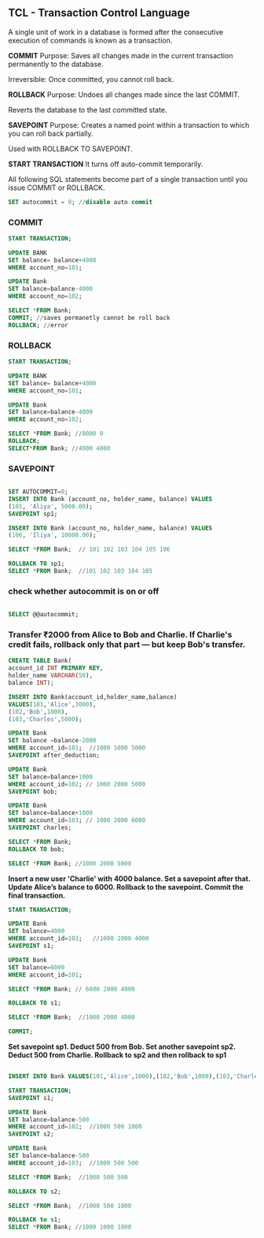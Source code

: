 ## TCL - Transaction Control Language

A single unit of work in a database is formed after the consecutive execution of commands is known as a transaction.


**COMMIT**
Purpose: Saves all changes made in the current transaction permanently to the database.

Irreversible: Once committed, you cannot roll back.

**ROLLBACK**
Purpose: Undoes all changes made since the last COMMIT.

Reverts the database to the last committed state.

**SAVEPOINT**
Purpose: Creates a named point within a transaction to which you can roll back partially.

Used with ROLLBACK TO SAVEPOINT.

**START TRANSACTION**
It turns off auto-commit temporarily.

All following SQL statements become part of a single transaction until you issue COMMIT or ROLLBACK.


```sql
SET autocommit = 0; //disable auto commit
```

### COMMIT

```SQL
START TRANSACTION;

UPDATE BANK
SET balance= balance+4000 
WHERE account_no=101;

UPDATE Bank
SET balance=balance-4000
WHERE account_no=102;

SELECT *FROM Bank;
COMMIT; //saves permanetly cannot be roll back
ROLLBACK; //error

```


### ROLLBACK

```SQL
START TRANSACTION;

UPDATE BANK
SET balance= balance+4000 
WHERE account_no=101;

UPDATE Bank
SET balance=balance-4000
WHERE account_no=102;

SELECT *FROM Bank; //8000 0
ROLLBACK;
SELECT*FROM Bank; //4000 4000

```

### SAVEPOINT

```sql

SET AUTOCOMMIT=0;
INSERT INTO Bank (account_no, holder_name, balance) VALUES
(105, 'Aliya', 5000.00);
SAVEPOINT sp1;

INSERT INTO Bank (account_no, holder_name, balance) VALUES
(106, 'Iliya', 10000.00);

SELECT *FROM Bank;  // 101 102 103 104 105 106

ROLLBACK TO sp1;
SELECT *FROM Bank;  //101 102 103 104 105

```

### check whether autocommit is on or off

```sql

SELECT @@autocommit;
```

### Transfer ₹2000 from Alice to Bob and Charlie. If Charlie's credit fails, rollback only that part — but keep Bob's transfer.

```sql
CREATE TABLE Bank(
account_id INT PRIMARY KEY,
holder_name VARCHAR(50),
balance INT);

INSERT INTO Bank(account_id,holder_name,balance)
VALUES(101,'Alice',3000),
(102,'Bob',1000),
(103,'Charles',5000);

UPDATE Bank
SET balance =balance-2000
WHERE account_id=101;  //1000 1000 5000
SAVEPOINT after_deduction;

UPDATE Bank 
SET balance=balance+1000
WHERE account_id=102; // 1000 2000 5000
SAVEPOINT bob;

UPDATE Bank
SET balance=balance+1000
WHERE account_id=103; // 1000 2000 6000
SAVEPOINT charles;

SELECT *FROM Bank;
ROLLBACK TO bob;

SELECT *FROM Bank; //1000 2000 5000

```

**Insert a new user 'Charlie' with 4000 balance. Set a savepoint after that. Update Alice’s balance to 6000. Rollback to the savepoint. Commit the final transaction.**

```sql
START TRANSACTION;

UPDATE Bank
SET balance=4000
WHERE account_id=103;   //1000 2000 4000
SAVEPOINT s1;

UPDATE Bank
SET balance=6000
WHERE account_id=101;

SELECT *FROM Bank; // 6000 2000 4000

ROLLBACK TO s1;

SELECT *FROM Bank;  //1000 2000 4000

COMMIT;
```

**Set savepoint sp1. Deduct 500 from Bob. Set another savepoint sp2. Deduct 500 from Charlie. Rollback to sp2 and then rollback to sp1**


```sql

INSERT INTO Bank VALUES(101,'Alice',1000),(102,'Bob',1000),(103,'Charles',1000);

START TRANSACTION;
SAVEPOINT s1;

UPDATE Bank
SET balance=balance-500
WHERE account_id=102;  //1000 500 1000
SAVEPOINT s2;

UPDATE Bank
SET balance=balance-500
WHERE account_id=103;  //1000 500 500

SELECT *FROM Bank;  //1000 500 500

ROLLBACK TO s2;

SELECT *FROM Bank;  //1000 500 1000

ROLLBACK to s1;
SELECT *FROM Bank; //1000 1000 1000

```



